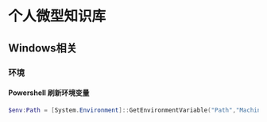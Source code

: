 # 个人微型知识库

## Windows相关

### 环境

#### Powershell 刷新环境变量

```powershell
$env:Path = [System.Environment]::GetEnvironmentVariable("Path","Machine") + ";" + [System.Environment]::GetEnvironmentVariable("Path","User")
```
